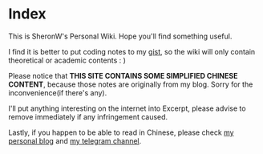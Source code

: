 # Index

This is SheronW's Personal Wiki. Hope you'll find something useful.

I find it is better to put coding notes to my [gist](https://gist.github.com/sheronw), so the wiki will only contain theoretical or academic contents : )

Please notice that **THIS SITE CONTAINS SOME SIMPLIFIED CHINESE CONTENT**, because those notes are originally from my blog. Sorry for the inconvenience(if there's any).

I'll put anything interesting on the internet into Excerpt, please advise to remove immediately if any infringement caused.

Lastly, if you happen to be able to read in Chinese, please check [my personal blog](https://sheronw.xyz/blog) and [my telegram channel](https://t.me/sheronw_in_the_box).

